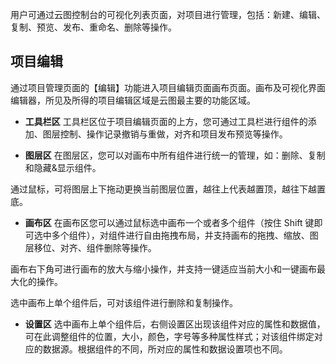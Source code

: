 用户可通过云图控制台的可视化列表页面，对项目进行管理，包括：新建、编辑、复制、预览、发布、重命名、删除等操作。

## 项目编辑

通过项目管理页面的【编辑】功能进入项目编辑页面画布页面。画布及可视化界面编辑器，所见及所得的项目编辑区域是云图最主要的功能区域。

- **工具栏区**
工具栏区位于项目编辑页面的上方，您可通过工具栏进行组件的添加、图层控制、操作记录撤销与重做，对齐和项目发布预览等操作。

- **图层区**
在图层区，您可以对画布中所有组件进行统一的管理，如：删除、复制和隐藏&显示组件。

 通过鼠标，可将图层上下拖动更换当前图层位置，越往上代表越置顶，越往下越置底。

- **画布区**
在画布区您可以通过鼠标选中画布一个或者多个组件（按住 Shift 键即可选中多个组件），对组件进行自由拖拽布局，并支持画布的拖拽、缩放、图层移位、对齐、组件删除等操作。

 画布右下角可进行画布的放大与缩小操作，并支持一键适应当前大小和一键画布最大化的操作。
 
 选中画布上单个组件后，可对该组件进行删除和复制操作。

- **设置区**
选中画布上单个组件后，右侧设置区出现该组件对应的属性和数据值，可在此调整组件的位置，大小，颜色，字号等多种属性样式；对该组件绑定对应的数据源。根据组件的不同，所对应的属性和数据设置项也不同。
